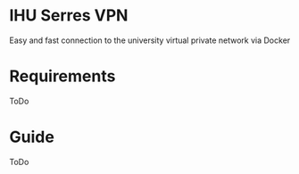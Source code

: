 # IHU Serres VPN
Easy and fast connection to the university virtual private network via Docker

# Requirements
ToDo

# Guide
ToDo
